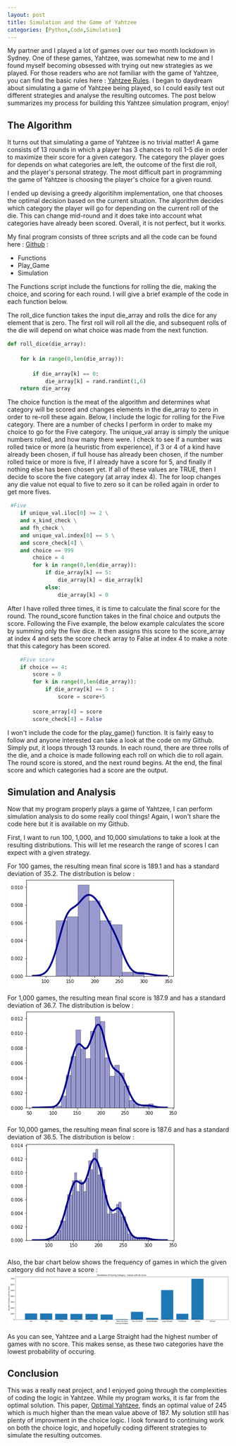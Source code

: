 ```yaml
---
layout: post
title: Simulation and the Game of Yahtzee
categories: [Python,Code,Simulation]
---
```


My partner and I played a lot of games over our two month lockdown in Sydney.  One of these games, Yahtzee, was somewhat new to me and I found myself becoming obsessed with trying out new strategies as we played.  For those readers who are not familiar with the game of Yahtzee, you can find the basic rules here : [Yahtzee Rules](http://grail.sourceforge.net/demo/yahtzee/rules.html). I began to daydream about simulating a game of Yahtzee being played, so I could easily test out different strategies and analyse the resulting outcomes.  The post below summarizes my process for building this Yahtzee simulation program, enjoy! 

## The Algorithm

It turns out that simulating a game of Yahtzee is no trivial matter!  A game consists of 13 rounds in which a player has 3 chances to roll 1-5 die in order to maximize their score for a given category.  The category the player goes for depends on what categories are left, the outcome of the first die roll, and the player's personal strategy.  The most difficult part in programming the game of Yahtzee is choosing the player's choice for a given round.  

I ended up devising a greedy algoritihm implementation, one that chooses the optimal decision based on the current situation.  The algorithm decides which category the player will go for depending on the current roll of the die.  This can change mid-round and it does take into account what categories have already been scored. Overall, it is not perfect, but it works.  

My final program consists of three scripts and all the code can be found here : [Github](https://github.com/Murrkeys/Yahtzee-Simulation) : 
<ul>
    <li>Functions</li>
    <li>Play_Game</li>
    <li>Simulation</li>
</ul>

The Functions script include the functions for rolling the die, making the choice, and scoring for each round.  I will give a brief example of the code in each function below. 

The roll_dice function takes the input die_array and rolls the dice for any element that is zero.  The first roll will roll all the die, and subsequent rolls of the die will depend on what choice was made from the next function. 
```python
def roll_dice(die_array):

    for k in range(0,len(die_array)):
      
        if die_array[k] == 0:
            die_array[k] = rand.randint(1,6)
    return die_array
```
The choice function is the meat of the algorithm and determines what category will be scored and changes elements in the die_array to zero in order to re-roll these again.  Below, I include the logic for rolling for the Five category.  There are a number of checks I perform in order to make my choice to go for the Five category.  The unique_val array is simply the unique numbers rolled, and how many there were. I check to see if a number was rolled twice or more (a heuristic from experience), if 3 or 4 of a kind have already been chosen, if full house has already been chosen, if the number rolled twice or more is five, if I already have a score for 5, and finally if nothing else has been chosen yet.  If all of these values are TRUE, then I decide to score the five category (at array index 4).  The for loop changes any die value not equal to five to zero so it can be rolled again in order to get more fives. 

```python
 #Five
    if unique_val.iloc[0] >= 2 \
    and x_kind_check \
    and fh_check \
    and unique_val.index[0] == 5 \
    and score_check[4] \
    and choice == 999
        choice = 4
        for k in range(0,len(die_array)):
            if die_array[k] == 5:
                die_array[k] = die_array[k]
            else:
                die_array[k] = 0
```
After I have rolled three times, it is time to calculate the final score for the round.  The round_score function takes in the final choice and outputs the score.  Following the Five example, the below example calculates the score by summing only the five dice.  It then assigns this score to the score_array at index 4 and sets the score check array to False at index 4 to make a note that this category has been scored. 

```python
    #Five score
    if choice == 4:
        score = 0
        for k in range(0,len(die_array)):
            if die_array[k] == 5 :
                score = score+5

        score_array[4] = score
        score_check[4] = False
```

I won't include the code for the play_game() function. It is fairly easy to follow and anyone interested can take a look at the code on my Github.  Simply put, it loops through 13 rounds. In each round, there are three rolls of the die, and a choice is made following each roll on which die to roll again. The round score is stored, and the next round begins. At the end, the final score and which categories had a score are the output.  

## Simulation and Analysis

Now that my program properly plays a game of Yahtzee, I can perform simulation analysis to do some really cool things!  Again, I won't share the code here but it is available on my Github.

First, I want to run 100, 1,000, and 10,000 simulations to take a look at the resulting distributions.  This will let me research the range of scores I can expect with a given strategy.  

For 100 games, the resulting mean final score is 189.1 and has a standard deviation of 35.2.  The distribution is below : 
<img src="/images/100 plot.png" alt="100 Games Distribution"/>

For 1,000 games, the resulting mean final score is 187.9 and has a standard deviation of 36.7.  The distribution is below : 
<img src="/images/1000 Plot.png" alt="1,000 Games Distribution"/>

For 10,000 games, the resulting mean final score is 187.6 and has a standard deviation of 36.5.  The distribution is below : 
<img src="/images/10000 Plot.png" alt="10,000 Games Distribution"/>

Also, the bar chart below shows the frequency of games in which the given category did not have a score : 
<img src="/images/10000 Category.png" alt="10,000 Games Category"/>

As you can see, Yahtzee and a Large Straight had the highest number of games with no score. This makes sense, as these two categories have the lowest probability of occuring.  

## Conclusion

This was a really neat project, and I enjoyed going through the complexities of coding the logic in Yahtzee. While my program works, it is far from the optimal solution. This paper, [Optimal Yahtzee](http://gunpowder.cs.loyola.edu/~jglenn/research/optimal_yahtzee.pdf), finds an optimal value of 245 which is much higher than the mean value above of 187. My solution still has plenty of improvment in the choice logic.  I look forward to continuing work on both the choice logic, and hopefully coding different strategies to simulate the resulting outcomes.  


